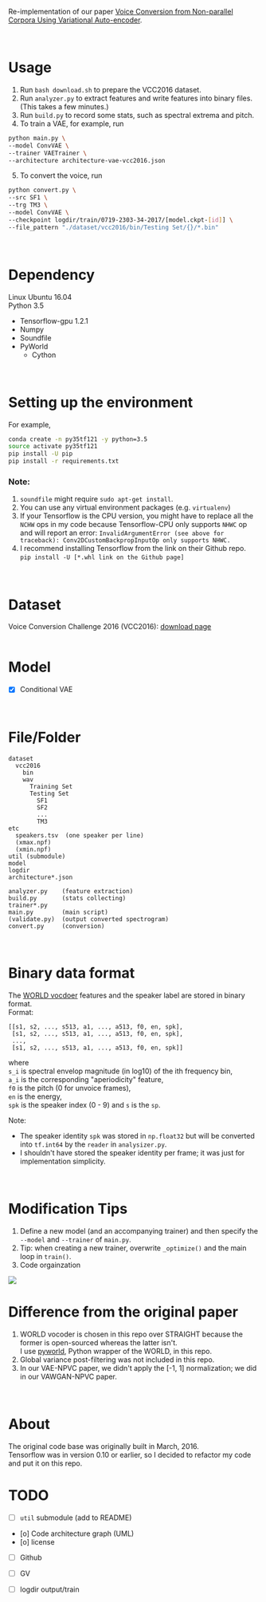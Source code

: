 
<!-- # Papers -->
Re-implementation of our paper [Voice Conversion from Non-parallel Corpora Using Variational Auto-encoder](https://arxiv.org/abs/1610.04019).  
<!-- 2. [Voice Conversion from Unaligned Corpora using Variational Autoencoding Wasserstein Generative Adversarial Networks](https://arxiv.org/abs/1704.00849) -->
<br/>


# Usage
1. Run `bash download.sh` to prepare the VCC2016 dataset.  
2. Run `analyzer.py` to extract features and write features into binary files. (This takes a few minutes.)  
3. Run `build.py` to record some stats, such as spectral extrema and pitch.  
4. To train a VAE, for example, run
```bash
python main.py \
--model ConvVAE \
--trainer VAETrainer \
--architecture architecture-vae-vcc2016.json
```  
5. To convert the voice, run
```bash
python convert.py \
--src SF1 \
--trg TM3 \
--model ConvVAE \
--checkpoint logdir/train/0719-2303-34-2017/[model.ckpt-[id]] \
--file_pattern "./dataset/vcc2016/bin/Testing Set/{}/*.bin"
```
<br/>


# Dependency
Linux Ubuntu 16.04  
Python 3.5  

- Tensorflow-gpu 1.2.1
- Numpy
- Soundfile
- PyWorld
  - Cython
<br/>


# Setting up the environment
For example,  
```bash
conda create -n py35tf121 -y python=3.5
source activate py35tf121
pip install -U pip
pip install -r requirements.txt
```


### Note:
1. `soundfile` might require `sudo apt-get install`. 
2. You can use any virtual environment packages (e.g. `virtualenv`)
1. If your Tensorflow is the CPU version, you might have to replace all the `NCHW` ops in my code because Tensorflow-CPU only supports `NHWC` op and will report an error: `InvalidArgumentError (see above for traceback): Conv2DCustomBackpropInputOp only supports NHWC.`
2. I recommend installing Tensorflow from the link on their Github repo.  
    `pip install -U [*.whl link on the Github page]` 

<br/>


# Dataset
Voice Conversion Challenge 2016 (VCC2016): [download page](http://datashare.is.ed.ac.uk/handle/10283/2042)  
<br/>

# Model  
 - [x] Conditional VAE

<br/>



# File/Folder
```
dataset
  vcc2016
    bin
    wav
      Training Set
      Testing Set
        SF1
        SF2
        ...
        TM3
etc
  speakers.tsv  (one speaker per line)  
  (xmax.npf)  
  (xmin.npf)  
util (submodule)
model
logdir
architecture*.json

analyzer.py    (feature extraction)
build.py       (stats collecting)
trainer*.py
main.py        (main script)
(validate.py)  (output converted spectrogram) 
convert.py     (conversion)
```
<br/>



# Binary data format
The [WORLD vocdoer](https://github.com/mmorise/World) features and the speaker label are stored in binary format.  
Format:  
```
[[s1, s2, ..., s513, a1, ..., a513, f0, en, spk],
 [s1, s2, ..., s513, a1, ..., a513, f0, en, spk],
 ...,
 [s1, s2, ..., s513, a1, ..., a513, f0, en, spk]]
```
where   
`s_i` is spectral envelop magnitude (in log10) of the ith frequency bin,  
`a_i` is the corresponding "aperiodicity" feature,   
`f0` is the pitch (0 for unvoice frames),  
`en` is the energy,  
`spk` is the speaker index (0 - 9) and `s` is the `sp`.

Note:
  - The speaker identity `spk` was stored in `np.float32` but will be converted into `tf.int64` by the `reader` in `analysizer.py`.
  - I shouldn't have stored the speaker identity per frame;
    it was just for implementation simplicity. 

<br/>

# Modification Tips
1. Define a new model (and an accompanying trainer) and then specify the `--model` and `--trainer` of `main.py`.  
2. Tip: when creating a new trainer, overwrite `_optimize()` and the main loop in `train()`.
3. Code orgainzation

<img src="etc/CodeOrganizaion.png" /> 
<!-- ![Code organization](./etc/Code Organizaion.png) -->

<br/>

# Difference from the original paper
1. WORLD vocoder is chosen in this repo over STRAIGHT because the former is open-sourced whereas the latter isn't.  
   I use [pyworld](https://github.com/JeremyCCHsu/Python-Wrapper-for-World-Vocoder), Python wrapper of the WORLD, in this repo.
2. Global variance post-filtering was not included in this repo.
3. In our VAE-NPVC paper, we didn't apply the [-1, 1] normalization; we did in our VAWGAN-NPVC paper.
<br/>


# About
The original code base was originally built in March, 2016.  
Tensorflow was in version 0.10 or earlier, so I decided to refactor my code and put it on this repo.


# TODO
 - [ ] `util` submodule (add to README)
 - [o] Code architecture graph (UML)
 - [o] license
 - [ ] Github
 - [ ] GV
 - [ ] logdir output/train
 